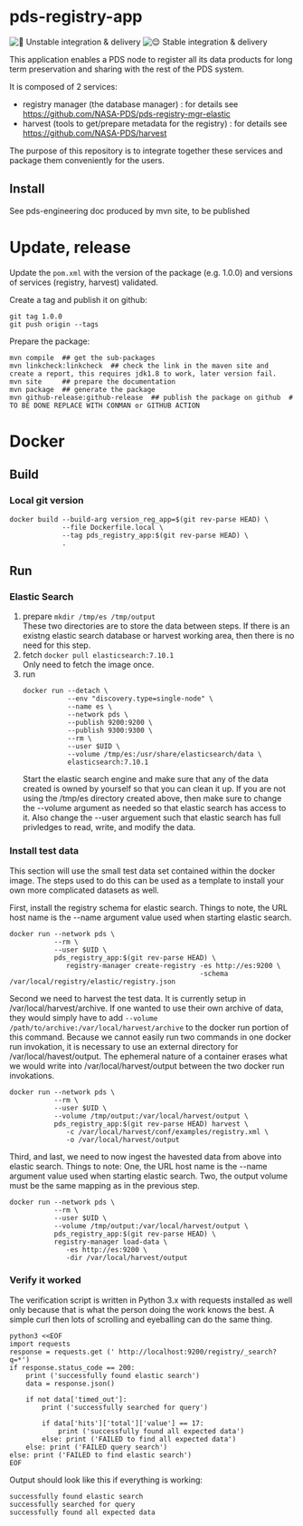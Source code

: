 # pds-registry-app

![🤪 Unstable integration & delivery](https://github.com/NASA-PDS/pds-registry-app/workflows/%F0%9F%A4%AA%20Unstable%20integration%20&%20delivery/badge.svg) ![😌 Stable integration & delivery](https://github.com/NASA-PDS/pds-registry-app/workflows/%F0%9F%98%8C%20Stable%20integration%20&%20delivery/badge.svg)

This application enables a PDS node to register all its data products for long term preservation and sharing with the rest of the PDS system.

It is composed of 2 services:
 - registry manager (the database manager) : for details see https://github.com/NASA-PDS/pds-registry-mgr-elastic
 - harvest (tools to get/prepare metadata for the registry) : for details see https://github.com/NASA-PDS/harvest
 
The purpose of this repository is to integrate together these services and package them conveniently for the users.

## Install

See pds-engineering doc produced by mvn site, to be published

# Update, release


Update the `pom.xml` with the version of the package (e.g. 1.0.0) and versions of services (registry, harvest) validated.

Create a tag and publish it on github:

    git tag 1.0.0
    git push origin --tags
    
Prepare the package:

    mvn compile  ## get the sub-packages
    mvn linkcheck:linkcheck  ## check the link in the maven site and create a report, this requires jdk1.8 to work, later version fail.
    mvn site     ## prepare the documentation
    mvn package  ## generate the package
    mvn github-release:github-release  ## publish the package on github  # TO BE DONE REPLACE WITH CONMAN or GITHUB ACTION

    
# Docker

## Build

### Local git version

```
docker build --build-arg version_reg_app=$(git rev-parse HEAD) \
             --file Dockerfile.local \
             --tag pds_registry_app:$(git rev-parse HEAD) \
             .
```

## Run

### Elastic Search

1. prepare `mkdir /tmp/es /tmp/output`  
    These two directories are to store the data between steps. If there is an existng elastic search database or harvest working area, then there is no need for this step.
1. fetch `docker pull elasticsearch:7.10.1`  
    Only need to fetch the image once.
1. run  
    ```
    docker run --detach \
               --env "discovery.type=single-node" \
               --name es \
               --network pds \
               --publish 9200:9200 \
               --publish 9300:9300 \
               --rm \
               --user $UID \
               --volume /tmp/es:/usr/share/elasticsearch/data \
               elasticsearch:7.10.1
    ```  
    Start the elastic search engine and make sure that any of the data created is owned by yourself so that you can clean it up. If you are not using the /tmp/es directory created above, then make sure to change the --volume argument as needed so that elastic search has access to it. Also change the --user arguement such that elastic search has full privledges to read, write, and modify the data.

### Install test data 

This section will use the small test data set contained within the docker image. The steps used to do this can be used as a template to install your own more complicated datasets as well.

First, install the registry schema for elastic search. Things to note, the URL host name is the --name argument value used when starting elastic search.

```
docker run --network pds \
           --rm \
           --user $UID \
           pds_registry_app:$(git rev-parse HEAD) \
              registry-manager create-registry -es http://es:9200 \
                                               -schema /var/local/registry/elastic/registry.json 
```

Second we need to harvest the test data. It is currently setup in /var/local/harvest/archive. If one wanted to use their own archive of data, they would simply have to add `--volume /path/to/archive:/var/local/harvest/archive` to the docker run portion of this command. Because we cannot easily run two commands in one docker run invokation, it is necessary to use an external directory for /var/local/havest/output. The ephemeral nature of a container erases what we would write into /var/local/harvest/output between the two docker run invokations.
```
docker run --network pds \
           --rm \
           --user $UID \
           --volume /tmp/output:/var/local/harvest/output \
           pds_registry_app:$(git rev-parse HEAD) harvest \
              -c /var/local/harvest/conf/examples/registry.xml \
              -o /var/local/harvest/output
```

Third, and last, we need to now ingest the havested data from above into elastic search. Things to note: One, the URL host name is the --name argument value used when starting elastic search. Two, the output volume must be the same mapping as in the previous step.
```
docker run --network pds \
           --rm \
           --user $UID \
           --volume /tmp/output:/var/local/harvest/output \
           pds_registry_app:$(git rev-parse HEAD) \
           registry-manager load-data \
              -es http://es:9200 \
              -dir /var/local/harvest/output
```

### Verify it worked

The verification script is written in Python 3.x with requests installed as well only because that is what the person doing the work knows the best. A simple curl then lots of scrolling and eyeballing can do the same thing.


```
python3 <<EOF
import requests
response = requests.get (' http://localhost:9200/registry/_search?q=*')
if response.status_code == 200:
    print ('successfully found elastic search')
    data = response.json()

    if not data['timed_out']:
        print ('successfully searched for query')

        if data['hits']['total']['value'] == 17:
            print ('successfully found all expected data')
        else: print ('FAILED to find all expected data')
    else: print ('FAILED query search')
else: print ('FAILED to find elastic search')
EOF
```

Output should look like this if everything is working:
```
successfully found elastic search
successfully searched for query
successfully found all expected data

```

